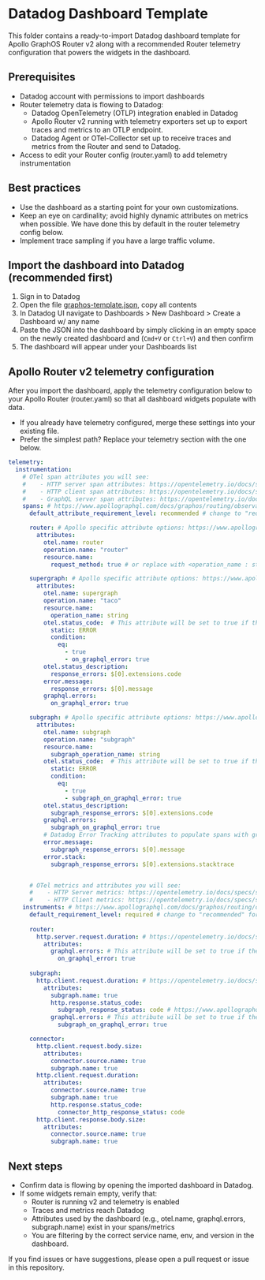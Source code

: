 # Datadog Dashboard Template

This folder contains a ready-to-import Datadog dashboard template for Apollo GraphOS Router v2 along
with a recommended Router telemetry configuration that powers the widgets in the dashboard.

## Prerequisites

- Datadog account with permissions to import dashboards
- Router telemetry data is flowing to Datadog:
  - Datadog OpenTelemetry (OTLP) integration enabled in Datadog
  - Apollo Router v2 running with telemetry exporters set up to export traces and metrics to an OTLP
    endpoint.
  - Datadog Agent or OTel-Collector set up to receive traces and metrics from the Router and send to
    Datadog.
- Access to edit your Router config (router.yaml) to add telemetry instrumentation

## Best practices

- Use the dashboard as a starting point for your own customizations.
- Keep an eye on cardinality; avoid highly dynamic attributes on metrics when possible. We have done
  this by default in the router telemetry config below.
- Implement trace sampling if you have a large traffic volume.

## Import the dashboard into Datadog (recommended first)

1. Sign in to Datadog
2. Open the file [graphos-template.json](./graphos-template.json), copy all contents
3. In Datadog UI navigate to Dashboards > New Dashboard > Create a Dashboard w/ any name
4. Paste the JSON into the dashboard by simply clicking in an empty space on the newly created
   dashboard and (`Cmd+V` or `Ctrl+V`) and then confirm
5. The dashboard will appear under your Dashboards list

## Apollo Router v2 telemetry configuration

After you import the dashboard, apply the telemetry configuration below to your Apollo Router
(router.yaml) so that all dashboard widgets populate with data.

- If you already have telemetry configured, merge these settings into your existing file.
- Prefer the simplest path? Replace your telemetry section with the one below.

```yaml
telemetry:
  instrumentation:
    # OTel span attributes you will see:
    #    - HTTP server span attributes: https://opentelemetry.io/docs/specs/semconv/http/http-spans/#http-server-span
    #    - HTTP client span attributes: https://opentelemetry.io/docs/specs/semconv/http/http-spans/#http-client-span
    #    - GraphQL server span attributes: https://opentelemetry.io/docs/specs/semconv/graphql/graphql-spans/
    spans: # https://www.apollographql.com/docs/graphos/routing/observability/telemetry/instrumentation/spans
      default_attribute_requirement_level: recommended # change to "required" for less data https://www.apollographql.com/docs/graphos/routing/observability/telemetry/instrumentation/spans#default_attribute_requirement_level

      router: # Apollo specific attribute options: https://www.apollographql.com/docs/graphos/routing/observability/telemetry/instrumentation/standard-attributes#router
        attributes:
          otel.name: router
          operation.name: "router"
          resource.name:
            request_method: true # or replace with <operation_name : string> to see the operation name of the graphql request in the APM UI but be wary of trace metrics. This could result in high cardinality metrics on the resource_name attribute. ex: avg:trace.router{*} by {resource_name}

      supergraph: # Apollo specific attribute options: https://www.apollographql.com/docs/graphos/routing/observability/telemetry/instrumentation/standard-attributes#supergraph
        attributes:
          otel.name: supergraph
          operation.name: "taco"
          resource.name:
            operation_name: string
          otel.status_code:  # This attribute will be set to true if the response from the router contained errors in the response body and will mark spans as Error in the APM UI.
            static: ERROR
            condition:
              eq:
                - true
                - on_graphql_error: true
          otel.status_description:
            response_errors: $[0].extensions.code
          error.message:
            response_errors: $[0].message
          graphql.errors:
            on_graphql_error: true

      subgraph: # Apollo specific attribute options: https://www.apollographql.com/docs/graphos/routing/observability/telemetry/instrumentation/standard-attributes#subgraph
        attributes:
          otel.name: subgraph
          operation.name: "subgraph"
          resource.name:
            subgraph_operation_name: string
          otel.status_code:  # This attribute will be set to true if the response from the subgraph contained errors in the response body and will mark spans as Error in the APM UI.
            static: ERROR
            condition:
              eq:
                - true
                - subgraph_on_graphql_error: true
          otel.status_description:
            subgraph_response_errors: $[0].extensions.code
          graphql.errors:
            subgraph_on_graphql_error: true
          # Datadog Error Tracking attributes to populate spans with graphql response error data in the APM UI: error.*
          error.message:
            subgraph_response_errors: $[0].message
          error.stack:
            subgraph_response_errors: $[0].extensions.stacktrace


      # OTel metrics and attributes you will see:
      #    - HTTP Server metrics: https://opentelemetry.io/docs/specs/semconv/http/http-metrics/#http-server
      #    - HTTP Client metrics: https://opentelemetry.io/docs/specs/semconv/http/http-metrics/#http-client
    instruments: # https://www.apollographql.com/docs/graphos/routing/observability/telemetry/instrumentation/instruments
      default_requirement_level: required # change to "recommended" for more data https://www.apollographql.com/docs/graphos/routing/observability/telemetry/instrumentation/instruments#default_requirement_level
      
      router:
        http.server.request.duration: # https://opentelemetry.io/docs/specs/semconv/http/http-metrics/#metric-httpserverrequestduration
          attributes:
            graphql.errors: # This attribute will be set to true if the response from the router contained errors in the response body
              on_graphql_error: true
              
      subgraph:
        http.client.request.duration: # https://opentelemetry.io/docs/specs/semconv/http/http-metrics/#metric-httpclientrequestduration
          attributes:
            subgraph.name: true
            http.response.status_code:
              subgraph_response_status: code # https://www.apollographql.com/docs/graphos/routing/observability/telemetry/instrumentation/selectors#subgraph
            graphql.errors: # This attribute will be set to true if the response from the subgraph contained errors in the response body
              subgraph_on_graphql_error: true

      connector:
        http.client.request.body.size:
          attributes:
            connector.source.name: true
            subgraph.name: true
        http.client.request.duration:
          attributes:
            connector.source.name: true
            subgraph.name: true
            http.response.status_code:
              connector_http_response_status: code
        http.client.response.body.size:
          attributes:
            connector.source.name: true
            subgraph.name: true
```

## Next steps

- Confirm data is flowing by opening the imported dashboard in Datadog.
- If some widgets remain empty, verify that:
  - Router is running v2 and telemetry is enabled
  - Traces and metrics reach Datadog
  - Attributes used by the dashboard (e.g., otel.name, graphql.errors, subgraph.name) exist in your
    spans/metrics
  - You are filtering by the correct service name, env, and version in the dashboard.

If you find issues or have suggestions, please open a pull request or issue in this repository.
